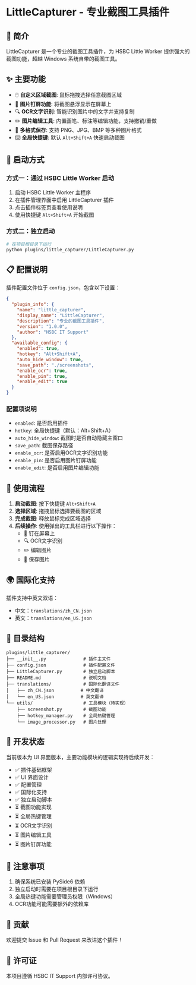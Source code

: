 # LittleCapturer - 专业截图工具插件

## 📖 简介

LittleCapturer 是一个专业的截图工具插件，为 HSBC Little Worker 提供强大的截图功能，超越 Windows 系统自带的截图工具。

## ✨ 主要功能

- 🖱️ **自定义区域截图**: 鼠标拖拽选择任意截图区域
- 📌 **图片钉屏功能**: 将截图悬浮显示在屏幕上
- 🔍 **OCR文字识别**: 智能识别图片中的文字并支持复制
- ✏️ **图片编辑工具**: 内置画笔、标注等编辑功能，支持撤销/重做
- 💾 **多格式保存**: 支持 PNG、JPG、BMP 等多种图片格式
- ⌨️ **全局快捷键**: 默认 `Alt+Shift+A` 快速启动截图

## 🚀 启动方式

### 方式一：通过 HSBC Little Worker 启动

1. 启动 HSBC Little Worker 主程序
2. 在插件管理界面中启用 LittleCapturer 插件
3. 点击插件标签页查看使用说明
4. 使用快捷键 `Alt+Shift+A` 开始截图

### 方式二：独立启动

```bash
# 在项目根目录下运行
python plugins/little_capturer/LittleCapturer.py
```

## 📋 配置说明

插件配置文件位于 `config.json`，包含以下设置：

```json
{
  "plugin_info": {
    "name": "little_capturer",
    "display_name": "LittleCapturer",
    "description": "专业的截图工具插件",
    "version": "1.0.0",
    "author": "HSBC IT Support"
  },
  "available_config": {
    "enabled": true,
    "hotkey": "Alt+Shift+A",
    "auto_hide_window": true,
    "save_path": "./screenshots",
    "enable_ocr": true,
    "enable_pin": true,
    "enable_edit": true
  }
}
```

### 配置项说明

- `enabled`: 是否启用插件
- `hotkey`: 全局快捷键（默认：Alt+Shift+A）
- `auto_hide_window`: 截图时是否自动隐藏主窗口
- `save_path`: 截图保存路径
- `enable_ocr`: 是否启用OCR文字识别功能
- `enable_pin`: 是否启用图片钉屏功能
- `enable_edit`: 是否启用图片编辑功能

## 🎯 使用流程

1. **启动截图**: 按下快捷键 `Alt+Shift+A`
2. **选择区域**: 拖拽鼠标选择要截图的区域
3. **完成截图**: 释放鼠标完成区域选择
4. **后续操作**: 使用弹出的工具栏进行以下操作：
   - 📌 钉在屏幕上
   - 🔍 OCR文字识别
   - ✏️ 编辑图片
   - 💾 保存图片

## 🌍 国际化支持

插件支持中英文双语：

- 中文：`translations/zh_CN.json`
- 英文：`translations/en_US.json`

## 📁 目录结构

```
plugins/little_capturer/
├── __init__.py              # 插件主文件
├── config.json              # 插件配置文件
├── LittleCapturer.py        # 独立启动脚本
├── README.md                # 说明文档
├── translations/            # 国际化翻译文件
│   ├── zh_CN.json          # 中文翻译
│   └── en_US.json          # 英文翻译
└── utils/                   # 工具模块（待实现）
    ├── screenshot.py        # 截图功能
    ├── hotkey_manager.py    # 全局热键管理
    └── image_processor.py   # 图片处理
```

## 🔧 开发状态

当前版本为 UI 界面版本，主要功能模块的逻辑实现待后续开发：

- ✅ 插件基础框架
- ✅ UI 界面设计
- ✅ 配置管理
- ✅ 国际化支持
- ✅ 独立启动脚本
- ⏳ 截图功能实现
- ⏳ 全局热键管理
- ⏳ OCR文字识别
- ⏳ 图片编辑工具
- ⏳ 图片钉屏功能

## 📝 注意事项

1. 确保系统已安装 PySide6 依赖
2. 独立启动时需要在项目根目录下运行
3. 全局热键功能需要管理员权限（Windows）
4. OCR功能可能需要额外的依赖库

## 🤝 贡献

欢迎提交 Issue 和 Pull Request 来改进这个插件！

## 📄 许可证

本项目遵循 HSBC IT Support 内部许可协议。